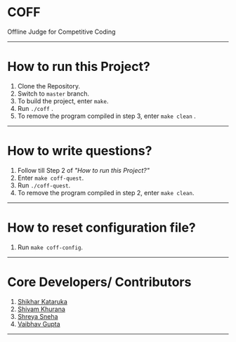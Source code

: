 # COFF

Offline Judge for Competitive Coding 

---

# How to run this Project?

1) Clone the Repository.
2) Switch to `master` branch.
3) To build the project, enter `make`.
4) Run `./coff` .
5) To remove the program compiled in step 3, enter `make clean` .

---

# How to write questions?

1) Follow till Step 2 of *"How to run this Project?"*
2) Enter `make coff-quest`.
3) Run `./coff-quest`.
4) To remove the program compiled in step 2, enter `make clean`.

---

# How to reset configuration file?

1) Run `make coff-config`.

---

# Core Developers/ Contributors

1) [Shikhar Kataruka](https://github.com/shikhar9820)
2) [Shivam Khurana](https://github.com/SeeBoom)
3) [Shreya Sneha](https://github.com/shreyasneha29)
4) [Vaibhav Gupta](https://github.com/VARoDeK)

---
